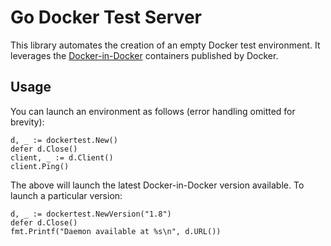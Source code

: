 Go Docker Test Server
=====================
This library automates the creation of an empty Docker test environment. It
leverages the [Docker-in-Docker][1] containers published by Docker.

Usage
-----
You can launch an environment as follows (error handling omitted for brevity):

    d, _ := dockertest.New()
    defer d.Close()
    client, _ := d.Client()
    client.Ping()

The above will launch the latest Docker-in-Docker version available. To launch a particular version:

    d, _ := dockertest.NewVersion("1.8")
    defer d.Close()
    fmt.Printf("Daemon available at %s\n", d.URL())

[1]: https://hub.docker.com/_/docker/ "Docker-in-Docker"
